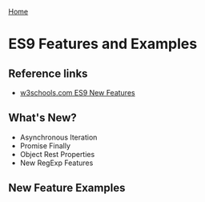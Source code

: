 [Home](../)

# ES9 Features and Examples

## Reference links

- [w3schools.com ES9 New Features](https://www.w3schools.com/js/js_es9.asp)

## What's New?

- Asynchronous Iteration
- Promise Finally
- Object Rest Properties
- New RegExp Features

## New Feature Examples

###
